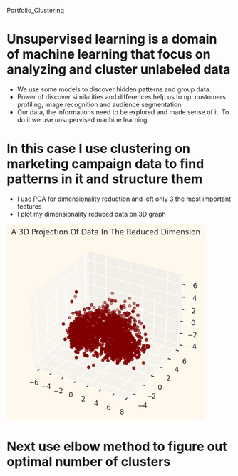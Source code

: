  Portfolio_Clustering

# Unsupervised learning is a domain of machine learning that focus on analyzing and cluster unlabeled data
* We use some models to discover hidden patterns and group data.
* Power of discover similarities and differences help us to np: customers profiling, image recognition and audience segmentation
* Our data, the informations need to be explored and made sense of it. To do it we use unsupervised machine learning.

# In this case I use clustering on marketing campaign data to find patterns in it and structure them
* I use PCA for dimensionality reduction and left only 3 the most important features
* I plot my dimensionality reduced data on 3D graph

![](https://github.com/JakubTabor/Portfolio_Clustering/blob/main/Images/3D_data_projection.png)

# Next use elbow method to figure out optimal number of clusters
